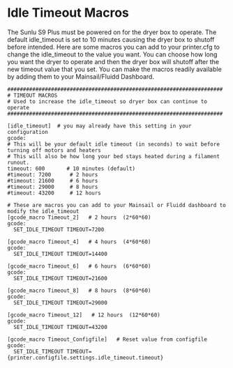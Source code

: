 # Idle Timeout Macros
The Sunlu S9 Plus must be powered on for the dryer box to operate. The default idle_timeout is set to 10 minutes causing the dryer box to shutoff before intended.  Here are some macros you can add to your printer.cfg to change the idle_timeout to the value you want. You can choose how long you want the dryer to operate and then the dryer box will shutoff after the new timeout value that you set.  You can make the macros readily available by adding them to your Mainsail/Fluidd Dashboard.

```
#####################################################################
# TIMEOUT MACROS
# Used to increase the idle_timeout so dryer box can continue to operate
#####################################################################

[idle_timeout]  # you may already have this setting in your configuration
gcode:
# This will be your default idle timeout (in seconds) to wait before turning off motors and heaters
# This will also be how long your bed stays heated during a filament runout.
timeout: 600       # 10 minutes (default)
#timeout: 7200      # 2 hours
#timeout: 21600     # 6 hours
#timeout: 29000     # 8 hours
#timeout: 43200     # 12 hours

# These are macros you can add to your Mainsail or Fluidd dashboard to modify the idle_timeout
[gcode_macro Timeout_2]   # 2 hours  (2*60*60)
gcode:
  SET_IDLE_TIMEOUT TIMEOUT=7200

[gcode_macro Timeout_4]   # 4 hours  (4*60*60)
gcode:
  SET_IDLE_TIMEOUT TIMEOUT=14400

[gcode_macro Timeout_6]   # 6 hours  (6*60*60)
gcode:
  SET_IDLE_TIMEOUT TIMEOUT=21600

[gcode_macro Timeout_8]   # 8 hours  (8*60*60)
gcode:
  SET_IDLE_TIMEOUT TIMEOUT=29000

[gcode_macro Timeout_12]   # 12 hours  (12*60*60)
gcode:
  SET_IDLE_TIMEOUT TIMEOUT=43200

[gcode_macro Timeout_Configfile]   # Reset value from configfile
gcode:
  SET_IDLE_TIMEOUT TIMEOUT={printer.configfile.settings.idle_timeout.timeout}

```
